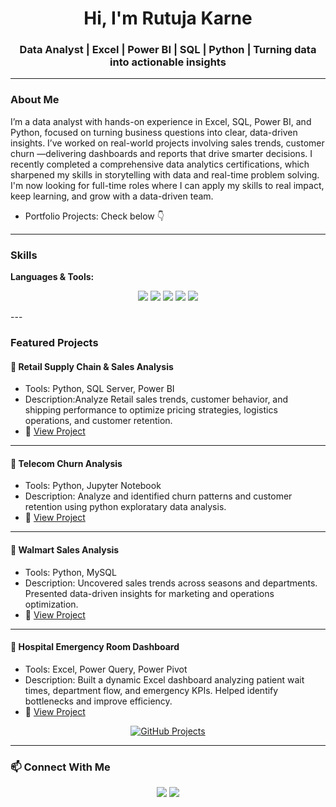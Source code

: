 <h1 align="center">Hi, I'm Rutuja Karne</h1>
<h3 align="center">Data Analyst | Excel | Power BI | SQL | Python | Turning data into actionable insights</h3>

---

### About Me
I’m a data analyst with hands-on experience in Excel, SQL, Power BI, and Python, focused on turning business questions into clear, data-driven insights.
I’ve worked on real-world projects involving sales trends, customer churn —delivering dashboards and reports that drive smarter decisions.
I recently completed a comprehensive data analytics certifications, which sharpened my skills in storytelling with data and real-time problem solving.
I'm now looking for full-time roles where I can apply my skills to real impact, keep learning, and grow with a data-driven team.
  
- Portfolio Projects: Check below 👇

---

### Skills
**Languages & Tools:**  
<p align="center">
  <img src="https://img.shields.io/badge/-Excel-217346?style=for-the-badge&logo=microsoft-excel&logoColor=white" />
  <img src="https://img.shields.io/badge/-MySQL-4479A1?style=for-the-badge&logo=mysql&logoColor=white" />
  <img src="https://img.shields.io/badge/-Power%20BI-F2C811?style=for-the-badge&logo=power-bi&logoColor=black" />
  <img src="https://img.shields.io/badge/-Python-3776AB?style=for-the-badge&logo=python&logoColor=white" />
  <img src="https://img.shields.io/badge/-Jupyter-F37626?style=for-the-badge&logo=jupyter&logoColor=white" />
</p>
---



### Featured Projects

#### 🏪 Retail Supply Chain & Sales Analysis
- Tools: Python, SQL Server, Power BI  
- Description:Analyze Retail sales trends, customer behavior, and shipping performance to optimize pricing strategies, logistics operations, and customer retention.
- 🔗 [View Project](https://github.com/Rutujakarne22/Retail-Supply-Chain-Sales-Analysis)

---

#### 📱 Telecom Churn Analysis
- Tools: Python, Jupyter Notebook  
- Description: Analyze and identified churn patterns and customer retention using python exploratary data analysis.
- 🔗 [View Project](https://github.com/Rutujakarne22/Telecom-Churn-Analysis-Project)

---

#### 🛒 Walmart Sales Analysis
- Tools: Python, MySQL  
- Description: Uncovered sales trends across seasons and departments. Presented data-driven insights for marketing and operations optimization.
- 🔗 [View Project](https://github.com/Rutujakarne22/Walmart_Sales_Analysis)

---

#### 🏥 Hospital Emergency Room Dashboard
- Tools: Excel, Power Query, Power Pivot  
- Description: Built a dynamic Excel dashboard analyzing patient wait times, department flow, and emergency KPIs. Helped identify bottlenecks and improve efficiency.
- 🔗 [View Project](https://github.com/Rutujakarne22/Hospital_Emergency_Room_Analysis)



<p align="center">
  <a href="https://github.com/Rutujakarne22?tab=repositories">
    <img src="https://img.shields.io/badge/-Check_out_more_projects-181717?style=for-the-badge&logo=github&logoColor=white" alt="GitHub Projects"/>
  </a>
</p>





---

### 📫 Connect With Me
<p align="center">
  <a href="mailto:rutujakarne826@gmail.com"><img src="https://img.shields.io/badge/-Email-D14836?style=for-the-badge&logo=gmail&logoColor=white" /></a>
  <a href="https://www.linkedin.com/in/rutuja-data-analyst/"><img src="https://img.shields.io/badge/-LinkedIn-0077B5?style=for-the-badge&logo=linkedin&logoColor=white" /></a>
</p>
